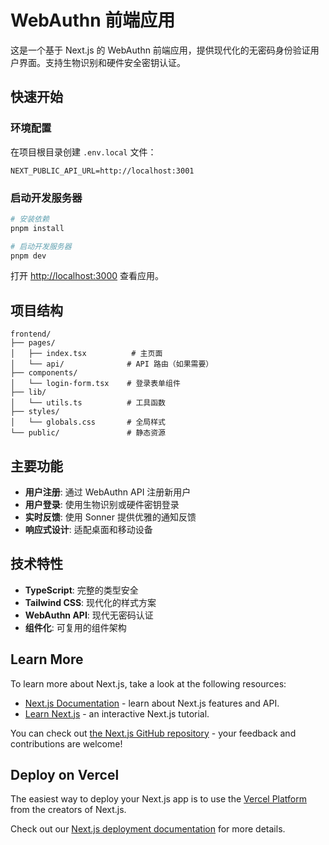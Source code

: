 # WebAuthn 前端应用

这是一个基于 Next.js 的 WebAuthn 前端应用，提供现代化的无密码身份验证用户界面。支持生物识别和硬件安全密钥认证。

## 快速开始

### 环境配置

在项目根目录创建 `.env.local` 文件：

```env
NEXT_PUBLIC_API_URL=http://localhost:3001
```

### 启动开发服务器

```bash
# 安装依赖
pnpm install

# 启动开发服务器
pnpm dev
```

打开 [http://localhost:3000](http://localhost:3000) 查看应用。

## 项目结构

```
frontend/
├── pages/
│   ├── index.tsx          # 主页面
│   └── api/              # API 路由（如果需要）
├── components/
│   └── login-form.tsx    # 登录表单组件
├── lib/
│   └── utils.ts          # 工具函数
├── styles/
│   └── globals.css       # 全局样式
└── public/               # 静态资源
```

## 主要功能

- **用户注册**: 通过 WebAuthn API 注册新用户
- **用户登录**: 使用生物识别或硬件密钥登录
- **实时反馈**: 使用 Sonner 提供优雅的通知反馈
- **响应式设计**: 适配桌面和移动设备

## 技术特性

- **TypeScript**: 完整的类型安全
- **Tailwind CSS**: 现代化的样式方案
- **WebAuthn API**: 现代无密码认证
- **组件化**: 可复用的组件架构

## Learn More

To learn more about Next.js, take a look at the following resources:

- [Next.js Documentation](https://nextjs.org/docs) - learn about Next.js features and API.
- [Learn Next.js](https://nextjs.org/learn-pages-router) - an interactive Next.js tutorial.

You can check out [the Next.js GitHub repository](https://github.com/vercel/next.js) - your feedback and contributions are welcome!

## Deploy on Vercel

The easiest way to deploy your Next.js app is to use the [Vercel Platform](https://vercel.com/new?utm_medium=default-template&filter=next.js&utm_source=create-next-app&utm_campaign=create-next-app-readme) from the creators of Next.js.

Check out our [Next.js deployment documentation](https://nextjs.org/docs/pages/building-your-application/deploying) for more details.
